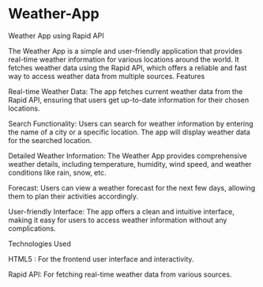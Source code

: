 # Weather-App
Weather App using Rapid API


The Weather App is a simple and user-friendly application that provides real-time weather information for various locations around the world. It fetches weather data using the Rapid API, which offers a reliable and fast way to access weather data from multiple sources.
Features

Real-time Weather Data: The app fetches current weather data from the Rapid API, ensuring that users get up-to-date information for their chosen locations.

Search Functionality: Users can search for weather information by entering the name of a city or a specific location. The app will display weather data for the searched location.

Detailed Weather Information: The Weather App provides comprehensive weather details, including temperature, humidity, wind speed, and weather conditions like rain, snow, etc.

Forecast: Users can view a weather forecast for the next few days, allowing them to plan their activities accordingly.

User-friendly Interface: The app offers a clean and intuitive interface, making it easy for users to access weather information without any complications.

Technologies Used



HTML5 : For  the frontend user interface and interactivity.

Rapid API: For fetching real-time weather data from various sources.

